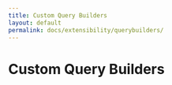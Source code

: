 ```yaml
---
title: Custom Query Builders
layout: default
permalink: docs/extensibility/querybuilders/
---
```


Custom Query Builders
====
